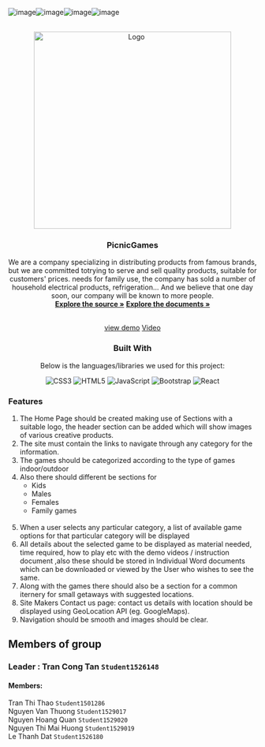 ![image](https://github.com/yuta-network/picnicgames/assets/88374323/f0cbce37-ba6d-48a6-b3ba-cc7ae4ec61d9)![image](https://github.com/yuta-network/picnicgames/assets/88374323/37ed3177-3088-4bd6-983a-9958f11e1a60)![image](https://github.com/yuta-network/picnicgames/assets/88374323/feb37a65-413e-4849-ae1a-50f2a35d1779)![image](https://github.com/yuta-network/picnicgames/assets/88374323/09e45320-e118-4ee6-916c-20bbd63e506b)<a  name="readme-top"></a>
  
<!-- HARVEL ELECTRIC -->

<br  />

<div  align="center">


<img  src="https://raw.githubusercontent.com/yuta-network/picnicgames/main/public/images/picnicgames-logo.png"  alt="Logo"  width="400px"  height="auto">

</a>

  

<h3  align="center">PicnicGames</h3>

  We are a company specializing in distributing products from famous brands, but we are committed totrying to serve and sell quality products, suitable for customers' prices. needs for family use, the company has sold a number of household electrical products, refrigeration... And we believe that one day soon, our company will be known to more people.
  <br  />
  <a  href="#"><strong>Explore the source »</strong></a>
  <a  href="#" target="_blank"><strong>Explore the documents »</strong></a>

  <br  /><a  href="#" target="_blank">view demo</a>
  <a  href="#" target="_blank">Video</a>



  ### Built With
  Below is the languages/libraries we used for this project:


  

![CSS3](https://img.shields.io/badge/css3-%231572B6.svg?style=for-the-badge&logo=css3&logoColor=white) ![HTML5](https://img.shields.io/badge/html5-%23E34F26.svg?style=for-the-badge&logo=html5&logoColor=white) ![JavaScript](https://img.shields.io/badge/javascript-%23323330.svg?style=for-the-badge&logo=javascript&logoColor=%23F7DF1E) ![Bootstrap](https://img.shields.io/badge/bootstrap-%23563D7C.svg?style=for-the-badge&logo=bootstrap&logoColor=white) ![React](https://img.shields.io/badge/react-%2320232a.svg?style=for-the-badge&logo=react&logoColor=%2361DAFB)


  



<div  align="left">



  
### Features </br>
<ol>
<li>
The Home Page should be created making use of Sections with a suitable logo, the header section can be added which will show images of various creative products.</br>
</li>
<li>
The site must contain the links to navigate through any category for the information.</br>
</li>
<li>
The games  should be categorized according to the type of games indoor/outdoor</br>
</li>
<li>
Also there should different be sections for 
  <ul>
    <li>Kids</li>
    <li>Males</li>
    <li>Females</li>
    <li>Family games</li>
  </ul></br>
</li>
<li>
When a user selects any particular category, a list of available game options for that particular category will be displayed</br>
</li>
<li>
All details about the selected game to be displayed as material needed, time required, how to play etc with the demo videos / instruction document ,also these should be stored in Individual Word documents which can be downloaded or viewed by the User who wishes to see the same.</br>
</li>

<li>
Along with the games there should also be a section for a common iternery for small getaways with suggested locations.</br>
</li>
<li>
Site Makers Contact us page: contact us details with location should be displayed using GeoLocation API (eg. GoogleMaps).</br>
</li>
<li>
Navigation should be smooth and images should be clear.
</li>
</ol>

 ## Members of group
 ### Leader : Tran Cong Tan `Student1526148`
#### Members:
Tran Thi Thao `Student1501286` </br>
Nguyen Van Thuong `Student1529017` </br>
Nguyen Hoang Quan `Student1529020` </br>
Nguyen Thi Mai Huong `Student1529019` </br>
Le Thanh Dat `Student1526180` </br>
 

















[HTML]:https://img.shields.io/badge/HTML5-E34F26?style=for-the-badge&logo=html5&logoColor=white
[CSS3]:https://img.shields.io/badge/CSS3-1572B6?style=for-the-badge&logo=css3&logoColor=white
[JS]:https://img.shields.io/badge/JavaScript-F7DF1E?style=for-the-badge&logo=javascript&logoColor=black
[SASS]:https://img.shields.io/badge/Sass-CC6699?style=for-the-badge&logo=sass&logoColor=white
[REACT]:https://img.shields.io/badge/React-20232A?style=for-the-badge&logo=react&logoColor=61DAFB
